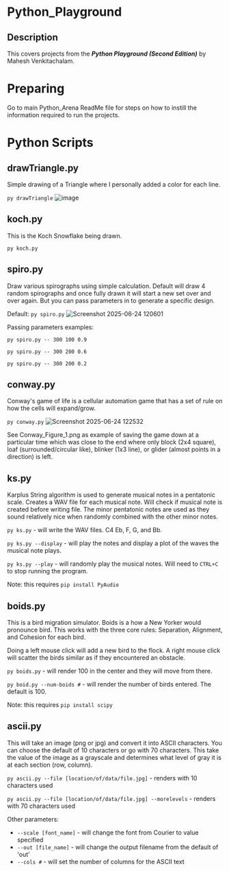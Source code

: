 # Python_Playground

## Description
This covers projects from the ***Python Playground (Second Edition)*** by Mahesh Venkitachalam.

# Preparing
Go to main Python_Arena ReadMe file for steps on how to instill the information required to run the projects.

# Python Scripts

## drawTriangle.py
Simple drawing of a Triangle where I personally added a color for each line.

`py drawTriangle`
![image](https://github.com/user-attachments/assets/53ae2b36-9cab-4d86-b491-588fe7418997)

## koch.py
This is the Koch Snowflake being drawn.

`py koch.py`

## spiro.py
Draw various spirographs using simple calculation. Default will draw 4 random spirographs and once fully drawn it will start a new set over and over again. But you can pass parameters in to generate a specific design.

Default: `py spiro.py`
![Screenshot 2025-06-24 120601](https://github.com/user-attachments/assets/0ff6dcda-a755-4c0e-85c8-6aee897fb6c0)

Passing parameters examples:

`py spiro.py -- 300 100 0.9`

`py spiro.py -- 300 200 0.6`

`py spiro.py -- 300 200 0.2`

## conway.py
Conway's game of life is a cellular automation game that has a set of rule on how the cells will expand/grow.

`py conway.py`
![Screenshot 2025-06-24 122532](https://github.com/user-attachments/assets/dd6ea2ce-12a9-4851-81dc-246344ef1afe)

See Conway_Figure_1.png as example of saving the game down at a particular time which was close to the end where only block (2x4 square), loaf (surrounded/circular like), blinker (1x3 line), or glider (almost points in a direction) is left.

## ks.py
Karplus String algorithm is used to generate musical notes in a pentatonic scale. Creates a WAV file for each musical note. Will check if musical note is created before writing file. The minor pentatonic notes are used as they sound relatively nice when randomly combined with the other minor notes.

`py ks.py` - will write the WAV files. C4 Eb, F, G, and Bb.

`py ks.py --display` - will play the notes and display a plot of the waves the musical note plays.

`py ks.py --play` - will randomly play the musical notes. Will need to `CTRL+C` to stop running the program.

Note: this requires `pip install PyAudio`

## boids.py
This is a bird migration simulator. Boids is a how a New Yorker would pronounce bird. This works with the three core rules: Separation, Alignment, and Cohesion for each bird.

Doing a left mouse click will add a new bird to the flock. A right mouse click will scatter the birds similar as if they encountered an obstacle.

`py boids.py` - will render 100 in the center and they will move from there.

`py boid.py --num-boids #` - will render the number of birds entered. The default is 100.

Note: this requires `pip install scipy`

## ascii.py
This will take an image (png or jpg) and convert it into ASCII characters. You can choose the default of 10 characters or go with 70 characters. This take the value of the image as a grayscale and determines what level of gray it is at each section (row, column).

`py ascii.py --file [location/of/data/file.jpg]` - renders with 10 characters used

`py ascii.py --file [location/of/data/file.jpg] --morelevels` - renders with 70 characters used

Other parameters:
* `--scale [font_name]` - will change the font from Courier to value specified
* `--out [file_name]` - will change the output filename from the default of 'out'
* `--cols #` - will set the number of columns for the ASCII text

